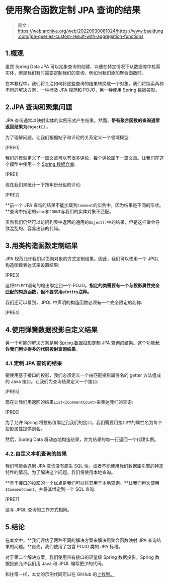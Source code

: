 # 使用聚合函数定制 JPA 查询的结果

> 原文：<https://web.archive.org/web/20220930061024/https://www.baeldung.com/jpa-queries-custom-result-with-aggregation-functions>

## 1.概观

虽然 Spring Data JPA 可以抽象查询的创建，以便在特定情况下从数据库中检索实体，但是我们有时需要定制我们的查询，例如当我们添加聚合函数时。

在本教程中，我们将关注如何将这些查询的结果转换成一个对象。我们将探索两种不同的解决方案，一种涉及 JPA 规范和 POJO，另一种使用 Spring 数据投影。

## 2.JPA 查询和聚集问题

JPA 查询通常以映射实体的实例形式产生结果。然而，**带有聚合函数的查询通常返回结果为`Object[]`** 。

为了理解问题，让我们根据帖子和评论的关系定义一个领域模型:

[PRE0]

我们的模型定义了一篇文章可以有很多评论，每个评论属于一篇文章。让我们在这个模型中使用一个 [Spring 数据仓库](/web/20221205063231/https://www.baeldung.com/the-persistence-layer-with-spring-data-jpa):

[PRE1]

现在我们来统计一下按年份分组的评论:

[PRE2]

**前一个 JPA 查询的结果不能加载到`Comment`的实例中，因为结果是不同的形状。**查询中指定的`year`和`COUNT`与我们的实体对象不匹配。

虽然我们仍然可以访问列表中返回的通用的`Object[]`中的结果，但是这样做会导致混乱的、容易出错的代码。

## 3.用类构造函数定制结果

JPA 规范允许我们以面向对象的方式定制结果。因此，我们可以使用一个 JPQL 构造函数表达式来设置结果:

[PRE3]

这将`SELECT`语句的输出绑定到一个 POJO。**指定的类需要有一个与投影属性完全匹配的构造函数，但不要求用`@Entity`注释。**

我们还可以看到，JPQL 中声明的构造函数必须有一个完全限定的名称:

[PRE4]

## 4.使用弹簧数据投影自定义结果

另一个可能的解决方案是用 [Spring 数据投影](/web/20221205063231/https://www.baeldung.com/spring-data-jpa-projections)定制 JPA 查询的结果。这个功能**允许我们用少得多的代码投射查询结果**。

### 4.1.定制 JPA 查询的结果

要使用基于接口的投影，我们必须定义一个由匹配投影属性名的 getter 方法组成的 Java 接口。让我们为查询结果定义一个接口:

[PRE5]

现在让我们用返回的结果`List<ICommentCount>`来表达我们的查询:

[PRE6]

为了允许 Spring 将投影值绑定到我们的接口，我们需要用接口中的属性名为每个投影属性提供别名。

然后，Spring Data 将动态地构造结果，并为结果的每一行返回一个代理实例。

### 4.2.自定义本机查询的结果

我们可能会遇到 JPA 查询没有原生 SQL 快，或者不能使用我们数据库引擎的特定特性的情况。为了解决这个问题，我们将使用本地查询。

**基于接口的投影的一个优点是我们可以将其用于本地查询。**让我们再次使用`ICommentCount`，并将其绑定到一个 SQL 查询:

[PRE7]

这与 JPQL 查询的工作方式相同。

## 5.结论

在本文中，**我们评估了两种不同的解决方案来解决用聚合函数映射 JPA 查询结果的问题。**首先，我们使用了包含 POJO 类的 JPA 标准。

对于第二个解决方案，我们使用带有接口的轻量级 Spring 数据投影。Spring 数据投影允许我们用 Java 和 JPQL 编写更少的代码。

和往常一样，本文的示例代码可以在 GitHub 的[上找到。](https://web.archive.org/web/20221205063231/https://github.com/eugenp/tutorials/tree/master/persistence-modules/spring-data-jpa-query)